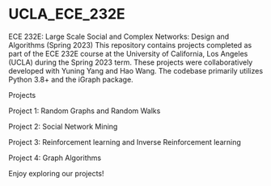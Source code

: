 # UCLA_ECE_232E
ECE 232E: Large Scale Social and Complex Networks: Design and Algorithms (Spring 2023)
This repository contains projects completed as part of the ECE 232E course at the University of California, Los Angeles (UCLA) during the Spring 2023 term. These projects were collaboratively developed with Yuning Yang and Hao Wang. The codebase primarily utilizes Python 3.8+ and the iGraph package.

Projects

Project 1: Random Graphs and Random Walks

Project 2: Social Network Mining

Project 3: Reinforcement learning and Inverse Reinforcement learning

Project 4: Graph Algorithms

Enjoy exploring our projects!
